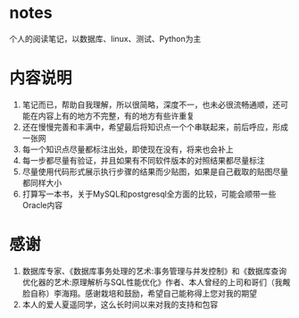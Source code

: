 # notes
个人的阅读笔记，以数据库、linux、测试、Python为主

# 内容说明
1. 笔记而已，帮助自我理解，所以很简略，深度不一，也未必很流畅通顺，还可能在内容上有的地方不完整，有的地方有些许重复
2. 还在慢慢完善和丰满中，希望最后将知识点一个个串联起来，前后呼应，形成一张网
3. 每一个知识点尽量都标注出处，即使现在没有，将来也会补上
4. 每一步都尽量有验证，并且如果有不同软件版本的对照结果都尽量标注
5. 尽量使用代码形式展示执行步骤的结果而少贴图，如果是自己截取的贴图尽量都同样大小
6. 打算写一本书，关于MySQL和postgresql全方面的比较，可能会顺带一些Oracle内容

# 感谢
1. 数据库专家、《数据库事务处理的艺术:事务管理与并发控制》和《数据库查询优化器的艺术:原理解析与SQL性能优化》作者、本人曾经的上司和哥们（我觍脸自称）李海翔。感谢栽培和鼓励，希望自己能称得上您对我的期望
2. 本人的爱人夏遥同学，这么长时间以来对我的支持和包容

